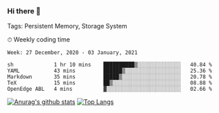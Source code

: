 ### Hi there 👋

Tags: Persistent Memory, Storage System

<!--

[![Anurag's github stats](https://github-readme-stats.vercel.app/api?username=wwyf)](https://github.com/anuraghazra/github-readme-stats)

[![Anurag's github stats](https://github-readme-stats.vercel.app/api?username=wwyf&count_private=true)](https://github.com/anuraghazra/github-readme-stats)


[![Top Langs](https://github-readme-stats.vercel.app/api/top-langs/?username=wwyf&count_private=true&&hide=jupyter%20notebook,html)](https://github.com/anuraghazra/github-readme-stats)



-->


⏱ Weekly coding time

<!--START_SECTION:waka-->
```text
Week: 27 December, 2020 - 03 January, 2021

sh             1 hr 10 mins    ██████████▒░░░░░░░░░░░░░░   40.84 % 
YAML           43 mins         ██████▒░░░░░░░░░░░░░░░░░░   25.36 % 
Markdown       35 mins         █████▒░░░░░░░░░░░░░░░░░░░   20.78 % 
TeX            15 mins         ██▒░░░░░░░░░░░░░░░░░░░░░░   08.88 % 
OpenEdge ABL   4 mins          ▓░░░░░░░░░░░░░░░░░░░░░░░░   02.66 % 
```
<!--END_SECTION:waka-->



[![Anurag's github stats](https://github-readme-stats.vercel.app/api?username=wwyf&count_private=true&show_icons=true&hide_border=true)](https://github.com/anuraghazra/github-readme-stats) [![Top Langs](https://github-readme-stats.vercel.app/api/top-langs/?username=wwyf&count_private=true&hide=jupyter%20notebook,html&langs_count=10&layout=compact&hide_border=true)](https://github.com/anuraghazra/github-readme-stats)

<!--

[![willianrod's wakatime stats](https://github-readme-stats.vercel.app/api/wakatime?username=wwyf)](https://github.com/anuraghazra/github-readme-stats)


-->
